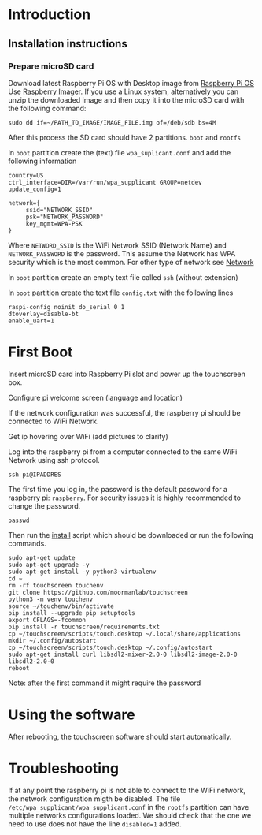 # Introduction



## Installation instructions

### Prepare microSD card

Download latest Raspberry Pi OS with Desktop image from [Raspberry Pi OS](https://www.raspberrypi.org/software/operating-systems/#raspberry-pi-os-32-bit)
Use [Raspberry Imager](https://www.raspberrypi.org/software/). If you use a Linux system, alternatively you can unzip the downloaded image and then copy it into the microSD card with the following command:
```
sudo dd if=~/PATH_TO_IMAGE/IMAGE_FILE.img of=/deb/sdb bs=4M
```

After this process the SD card should have 2 partitions. `boot` and `rootfs`

In `boot` partition create the (text) file `wpa_suplicant.conf` and add the following information

```
country=US
ctrl_interface=DIR=/var/run/wpa_supplicant GROUP=netdev
update_config=1

network={
     ssid="NETWORK_SSID"
     psk="NETWORK_PASSWORD"
     key_mgmt=WPA-PSK
}
```

Where `NETWORD_SSID` is the WiFi Network SSID (Network Name) and `NETWORK_PASSWORD` is the password. This assume the Network has WPA security which is the most common.
For other type of network see [Network](networks.md)

In `boot` partition create an empty text file called `ssh` (without extension)

In `boot` partition create the text file `config.txt` with the following lines

```
raspi-config noinit do_serial 0 1
dtoverlay=disable-bt
enable_uart=1
```

# First Boot

Insert microSD card into Raspberry Pi slot and power up the touchscreen box.

Configure pi welcome screen (language and location)

If the network configuration was successful, the raspberry pi should be connected to WiFi Network.
 
Get ip hovering over WiFi (add pictures to clarify)

Log into the raspberry pi from a computer connected to the same WiFi Network using ssh protocol.
```
ssh pi@IPADDRES
```
The first time you log in, the password is the default password for a raspberry pi: `raspberry`.
For security issues it is highly recommended to change the password.

```
passwd
```

Then run the [install](scripts/install.sh) script which should be downloaded or run the following commands.
```
sudo apt-get update
sudo apt-get upgrade -y 
sudo apt-get install -y python3-virtualenv 
cd ~
rm -rf touchscreen touchenv
git clone https://github.com/moormanlab/touchscreen
python3 -m venv touchenv
source ~/touchenv/bin/activate
pip install --upgrade pip setuptools
export CFLAGS=-fcommon
pip install -r touchscreen/requirements.txt
cp ~/touchscreen/scripts/touch.desktop ~/.local/share/applications
mkdir ~/.config/autostart
cp ~/touchscreen/scripts/touch.desktop ~/.config/autostart
sudo apt-get install curl libsdl2-mixer-2.0-0 libsdl2-image-2.0-0 libsdl2-2.0-0
reboot
```
Note: after the first command it might require the password


# Using the software

After rebooting, the touchscreen software should start automatically.


# Troubleshooting

If at any point the raspberry pi is not able to connect to the WiFi network, the network configuration migth be disabled.
The file `/etc/wpa_supplicant/wpa_supplicant.conf` in the `rootfs` partition can have multiple networks configurations loaded.
We should check that the one we need to use does not have the line `disabled=1` added.

